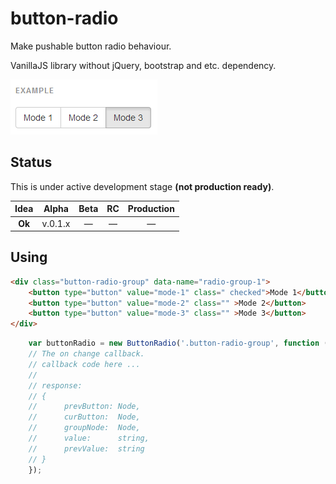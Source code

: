 button-radio
============

Make pushable button radio behaviour.

VanillaJS library without jQuery, bootstrap and etc. dependency.

![button-radio Example](/button-radio.png)

## Status

This is under active development stage **(not production ready)**.

| **Idea** | Alpha | Beta | RC | Production |
|:--------:|:-----:|:----:|:--:|:----------:|
|  **Ok**  |v.0.1.x|  —   |  — |     —    |

## Using

```html
<div class="button-radio-group" data-name="radio-group-1">
    <button type="button" value="mode-1" class=" checked">Mode 1</button>
    <button type="button" value="mode-2" class="" >Mode 2</button>
    <button type="button" value="mode-3" class="" >Mode 3</button>
</div>
```

```js
    var buttonRadio = new ButtonRadio('.button-radio-group', function (response) {
    // The on change callback.
    // callback code here ...
    //
    // response:
    // {
    //      prevButton: Node,
    //      curButton:  Node,
    //      groupNode:  Node,
    //      value:      string,
    //      prevValue:  string
    // }
    });
```

